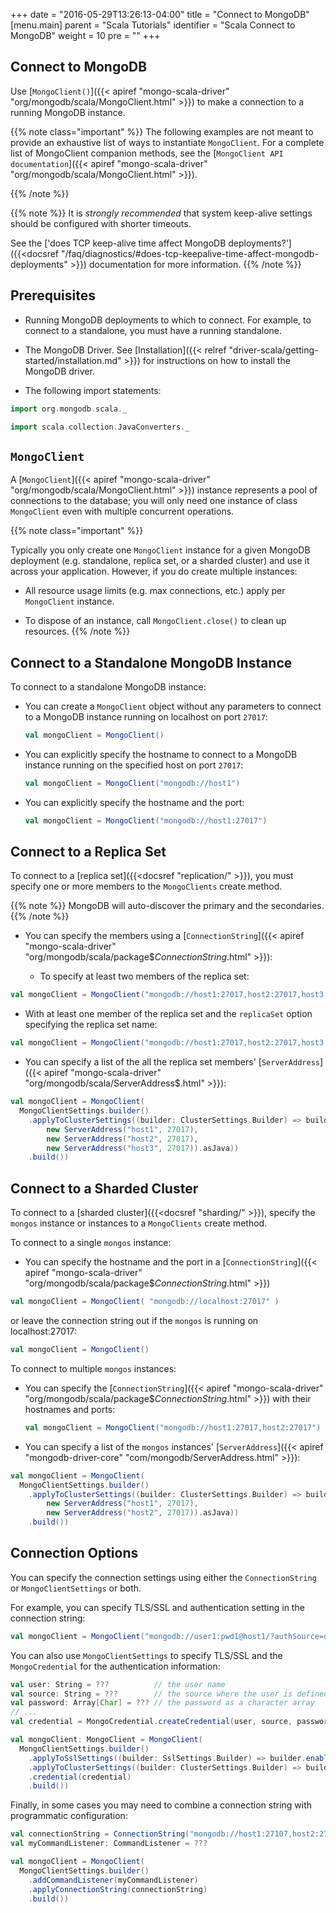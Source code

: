 +++
date = "2016-05-29T13:26:13-04:00"
title = "Connect to MongoDB"
[menu.main]
  parent = "Scala Tutorials"
  identifier = "Scala Connect to MongoDB"
  weight = 10
  pre = "<i class='fa'></i>"
+++

## Connect to MongoDB

Use [`MongoClient()`]({{< apiref "mongo-scala-driver" "org/mongodb/scala/MongoClient.html" >}}) to make a connection to a running MongoDB instance.

{{% note class="important" %}}
The following examples are not meant to provide an exhaustive list
of ways to instantiate `MongoClient`. For a complete list of MongoClient companion methods, see the 
[`MongoClient API documentation`]({{< apiref "mongo-scala-driver" "org/mongodb/scala/MongoClient.html" >}}).

{{% /note %}}

{{% note %}}
It is *strongly recommended* that system keep-alive settings should be configured with shorter timeouts. 

See the 
['does TCP keep-alive time affect MongoDB deployments?']({{<docsref "/faq/diagnostics/#does-tcp-keepalive-time-affect-mongodb-deployments" >}}) 
documentation for more information.
{{% /note %}}

## Prerequisites

- Running MongoDB deployments to which to connect. For example, to connect to a standalone, you must have a running standalone.

- The MongoDB Driver.  See [Installation]({{< relref "driver-scala/getting-started/installation.md" >}}) for instructions on how to install the MongoDB driver.

- The following import statements:

```scala
import org.mongodb.scala._

import scala.collection.JavaConverters._
```

## `MongoClient`

A [`MongoClient`]({{< apiref "mongo-scala-driver" "org/mongodb/scala/MongoClient.html" >}}) instance represents a pool of connections
to the database; you will only need one instance of class `MongoClient` even with multiple concurrent operations.

{{% note class="important" %}}

Typically you only create one `MongoClient` instance for a given MongoDB deployment (e.g. standalone, replica set, or a sharded cluster)
 and use it across your application. However, if you do create multiple instances:

 - All resource usage limits (e.g. max connections, etc.) apply per `MongoClient` instance.

 - To dispose of an instance, call `MongoClient.close()` to clean up resources.
{{% /note %}}

## Connect to a Standalone MongoDB Instance

To connect to a standalone MongoDB instance:

- You can create a `MongoClient` object without any parameters to
  connect to a MongoDB instance running on localhost on port `27017`:

    ```scala
    val mongoClient = MongoClient()
    ```

- You can explicitly specify the hostname to connect to a MongoDB
  instance running on the specified host on port `27017`:

    ```scala
    val mongoClient = MongoClient("mongodb://host1")
    ```

- You can explicitly specify the hostname and the port:

    ```scala
    val mongoClient = MongoClient("mongodb://host1:27017")
    ```

## Connect to a Replica Set

To connect to a [replica set]({{<docsref "replication/" >}}), you must specify one or more members to the `MongoClients` create method.

{{% note %}}
MongoDB will auto-discover the primary and the secondaries.
{{% /note %}}

- You can specify the members using a [`ConnectionString`]({{< apiref "mongo-scala-driver" "org/mongodb/scala/package$$ConnectionString$.html" >}}):

  - To specify at least two members of the replica set:

```scala
val mongoClient = MongoClient("mongodb://host1:27017,host2:27017,host3:27017")
```

  - With at least one member of the replica set and the `replicaSet` option specifying the replica set name:

```scala
val mongoClient = MongoClient("mongodb://host1:27017,host2:27017,host3:27017/?replicaSet=myReplicaSet")
```

- You can specify a list of the all the replica set members' [`ServerAddress`]({{< apiref "mongo-scala-driver" "org/mongodb/scala/ServerAddress$.html" >}}):

```scala
val mongoClient = MongoClient(
  MongoClientSettings.builder()
    .applyToClusterSettings((builder: ClusterSettings.Builder) => builder.hosts(List(
        new ServerAddress("host1", 27017),
        new ServerAddress("host2", 27017),
        new ServerAddress("host3", 27017)).asJava))
    .build())
```


## Connect to a Sharded Cluster

To connect to a [sharded cluster]({{<docsref "sharding/" >}}), specify the `mongos` instance
or instances to a `MongoClients` create method.

To connect to a single `mongos` instance:

- You can specify the hostname and the port in a [`ConnectionString`]({{< apiref "mongo-scala-driver" "org/mongodb/scala/package$$ConnectionString$.html" >}})

```scala
val mongoClient = MongoClient( "mongodb://localhost:27017" )
```

or leave the connection string out if the `mongos` is running on localhost:27017:

```scala
val mongoClient = MongoClient()
```

To connect to multiple `mongos` instances:

- You can specify the [`ConnectionString`]({{< apiref "mongo-scala-driver" "org/mongodb/scala/package$$ConnectionString$.html" >}}) with their hostnames and ports:

    ```scala
    val mongoClient = MongoClient("mongodb://host1:27017,host2:27017")
    ```

- You can specify a list of the `mongos` instances' [`ServerAddress`]({{< apiref "mongodb-driver-core" "com/mongodb/ServerAddress.html" >}}):

```scala
val mongoClient = MongoClient(
  MongoClientSettings.builder()
    .applyToClusterSettings((builder: ClusterSettings.Builder) => builder.hosts(List(
        new ServerAddress("host1", 27017),
        new ServerAddress("host2", 27017)).asJava))
    .build())
```

## Connection Options

You can specify the connection settings using either the
`ConnectionString` or `MongoClientSettings` or both.

For example, you can specify TLS/SSL and authentication setting in the connection string:

```scala
val mongoClient = MongoClient("mongodb://user1:pwd1@host1/?authSource=db1&ssl=true")
```

You can also use `MongoClientSettings` to specify TLS/SSL and the `MongoCredential` for the authentication information:

```scala
val user: String = ???          // the user name
val source: String = ???        // the source where the user is defined
val password: Array[Char] = ??? // the password as a character array
// ...
val credential = MongoCredential.createCredential(user, source, password)

val mongoClient: MongoClient = MongoClient(
  MongoClientSettings.builder()
    .applyToSslSettings((builder: SslSettings.Builder) => builder.enabled(true))
    .applyToClusterSettings((builder: ClusterSettings.Builder) => builder.hosts(List(new ServerAddress("host1", 27017)).asJava))
    .credential(credential)
    .build())
```

Finally, in some cases you may need to combine a connection string with programmatic configuration:

```scala
val connectionString = ConnectionString("mongodb://host1:27107,host2:27017/?ssl=true")
val myCommandListener: CommandListener = ???

val mongoClient = MongoClient( 
  MongoClientSettings.builder()
    .addCommandListener(myCommandListener)
    .applyConnectionString(connectionString)
    .build())
```
